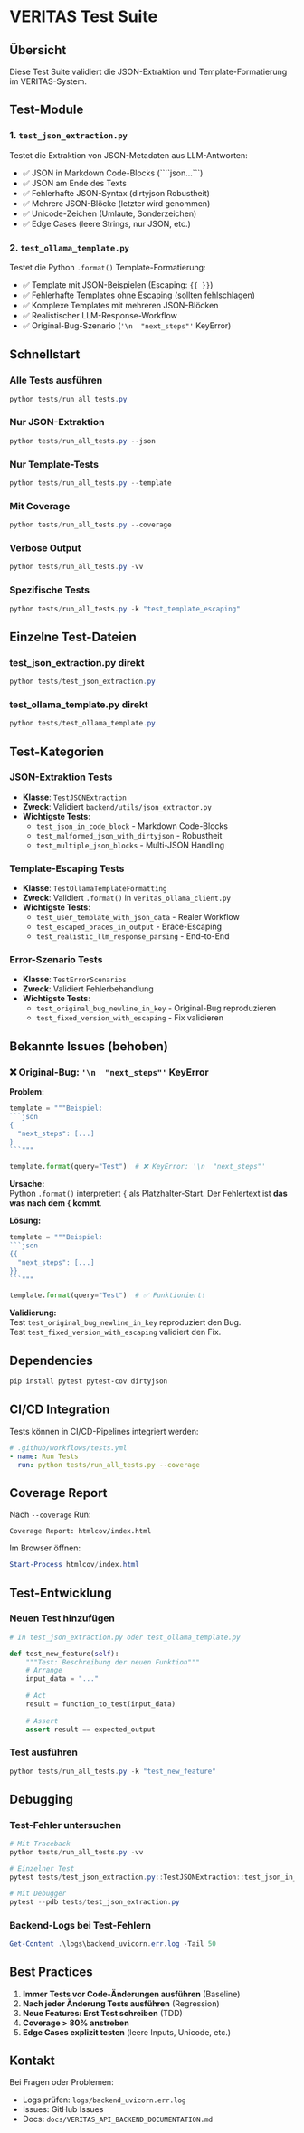 # VERITAS Test Suite

## Übersicht

Diese Test Suite validiert die JSON-Extraktion und Template-Formatierung im VERITAS-System.

## Test-Module

### 1. `test_json_extraction.py`
Testet die Extraktion von JSON-Metadaten aus LLM-Antworten:
- ✅ JSON in Markdown Code-Blocks (````json...```)
- ✅ JSON am Ende des Texts
- ✅ Fehlerhafte JSON-Syntax (dirtyjson Robustheit)
- ✅ Mehrere JSON-Blöcke (letzter wird genommen)
- ✅ Unicode-Zeichen (Umlaute, Sonderzeichen)
- ✅ Edge Cases (leere Strings, nur JSON, etc.)

### 2. `test_ollama_template.py`
Testet die Python `.format()` Template-Formatierung:
- ✅ Template mit JSON-Beispielen (Escaping: `{{ }}`)
- ✅ Fehlerhafte Templates ohne Escaping (sollten fehlschlagen)
- ✅ Komplexe Templates mit mehreren JSON-Blöcken
- ✅ Realistischer LLM-Response-Workflow
- ✅ Original-Bug-Szenario (`'\n  "next_steps"'` KeyError)

## Schnellstart

### Alle Tests ausführen
```powershell
python tests/run_all_tests.py
```

### Nur JSON-Extraktion
```powershell
python tests/run_all_tests.py --json
```

### Nur Template-Tests
```powershell
python tests/run_all_tests.py --template
```

### Mit Coverage
```powershell
python tests/run_all_tests.py --coverage
```

### Verbose Output
```powershell
python tests/run_all_tests.py -vv
```

### Spezifische Tests
```powershell
python tests/run_all_tests.py -k "test_template_escaping"
```

## Einzelne Test-Dateien

### test_json_extraction.py direkt
```powershell
python tests/test_json_extraction.py
```

### test_ollama_template.py direkt
```powershell
python tests/test_ollama_template.py
```

## Test-Kategorien

### JSON-Extraktion Tests
- **Klasse**: `TestJSONExtraction`
- **Zweck**: Validiert `backend/utils/json_extractor.py`
- **Wichtigste Tests**:
  - `test_json_in_code_block` - Markdown Code-Blocks
  - `test_malformed_json_with_dirtyjson` - Robustheit
  - `test_multiple_json_blocks` - Multi-JSON Handling

### Template-Escaping Tests
- **Klasse**: `TestOllamaTemplateFormatting`
- **Zweck**: Validiert `.format()` in `veritas_ollama_client.py`
- **Wichtigste Tests**:
  - `test_user_template_with_json_data` - Realer Workflow
  - `test_escaped_braces_in_output` - Brace-Escaping
  - `test_realistic_llm_response_parsing` - End-to-End

### Error-Szenario Tests
- **Klasse**: `TestErrorScenarios`
- **Zweck**: Validiert Fehlerbehandlung
- **Wichtigste Tests**:
  - `test_original_bug_newline_in_key` - Original-Bug reproduzieren
  - `test_fixed_version_with_escaping` - Fix validieren

## Bekannte Issues (behoben)

### ❌ Original-Bug: `'\n  "next_steps"'` KeyError

**Problem:**
```python
template = """Beispiel:
```json
{
  "next_steps": [...]
}
```"""

template.format(query="Test")  # ❌ KeyError: '\n  "next_steps"'
```

**Ursache:**  
Python `.format()` interpretiert `{` als Platzhalter-Start. Der Fehlertext ist **das was nach dem `{` kommt**.

**Lösung:**
```python
template = """Beispiel:
```json
{{
  "next_steps": [...]
}}
```"""

template.format(query="Test")  # ✅ Funktioniert!
```

**Validierung:**  
Test `test_original_bug_newline_in_key` reproduziert den Bug.  
Test `test_fixed_version_with_escaping` validiert den Fix.

## Dependencies

```bash
pip install pytest pytest-cov dirtyjson
```

## CI/CD Integration

Tests können in CI/CD-Pipelines integriert werden:

```yaml
# .github/workflows/tests.yml
- name: Run Tests
  run: python tests/run_all_tests.py --coverage
```

## Coverage Report

Nach `--coverage` Run:
```
Coverage Report: htmlcov/index.html
```

Im Browser öffnen:
```powershell
Start-Process htmlcov/index.html
```

## Test-Entwicklung

### Neuen Test hinzufügen

```python
# In test_json_extraction.py oder test_ollama_template.py

def test_new_feature(self):
    """Test: Beschreibung der neuen Funktion"""
    # Arrange
    input_data = "..."
    
    # Act
    result = function_to_test(input_data)
    
    # Assert
    assert result == expected_output
```

### Test ausführen
```powershell
python tests/run_all_tests.py -k "test_new_feature"
```

## Debugging

### Test-Fehler untersuchen
```powershell
# Mit Traceback
python tests/run_all_tests.py -vv

# Einzelner Test
pytest tests/test_json_extraction.py::TestJSONExtraction::test_json_in_code_block -vv

# Mit Debugger
pytest --pdb tests/test_json_extraction.py
```

### Backend-Logs bei Test-Fehlern
```powershell
Get-Content .\logs\backend_uvicorn.err.log -Tail 50
```

## Best Practices

1. **Immer Tests vor Code-Änderungen ausführen** (Baseline)
2. **Nach jeder Änderung Tests ausführen** (Regression)
3. **Neue Features: Erst Test schreiben** (TDD)
4. **Coverage > 80% anstreben**
5. **Edge Cases explizit testen** (leere Inputs, Unicode, etc.)

## Kontakt

Bei Fragen oder Problemen:
- Logs prüfen: `logs/backend_uvicorn.err.log`
- Issues: GitHub Issues
- Docs: `docs/VERITAS_API_BACKEND_DOCUMENTATION.md`
